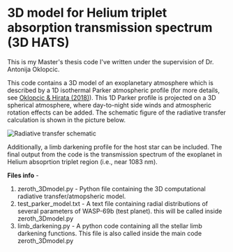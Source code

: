 # 3D model for Helium triplet absorption transmission spectrum (3D HATS)

This is my Master's thesis code I've written under the supervision of Dr. Antonija Oklopcic. 

This code contains a 3D model of an exoplanetary atmosphere which is described by a 1D isothermal Parker atmospheric profile (for more details, see [Oklopcic & Hirata (2018)](https://iopscience.iop.org/article/10.3847/2041-8213/aaada9)). This 1D Parker profile is projected on a 3D spherical atmosphere, where day-to-night side winds and atmospheric rotation effects can be added. The schematic figure of the radiative transfer calculation is shown in the picture below. 

![Radiative transfer schematic](https://github.com/krsna336/3D_model_He_trip/blob/main/schematic_rt.png?raw=true)


Additionally, a limb darkening profile for the host star can be included. The final output from the code is the transmission spectrum of the exoplanet in Helium absoprtion triplet region (i.e., near 1083 nm).


**Files info** -
1. zeroth_3Dmodel.py -  Python file containing the 3D computational radiative transfer/atmopsheric model. 
2. test_parker_model.txt - A text file containing radial distributions of several parameters of WASP-69b (test planet). this will be called inside zeroth_3Dmodel.py
3. limb_darkening.py - A python code containing all the stellar limb darkening functions. This file is also called inside the main code zeroth_3Dmodel.py
